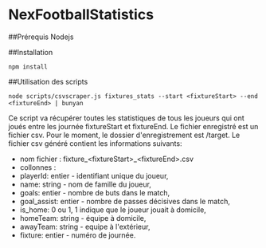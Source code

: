 # NexFootballStatistics

##Prérequis
Nodejs

##Installation
```
npm install
```
##Utilisation des scripts
```
node scripts/csvscraper.js fixtures_stats --start <fixtureStart> --end <fixtureEnd> | bunyan
```

Ce script va récupérer toutes les statistiques de tous les joueurs qui ont joués entre les journée fixtureStart et fixtureEnd.
Le fichier enregistré est un fichier csv. Pour le moment, le dossier d'enregistrement est /target.
Le fichier csv généré contient les informations suivants:
 - nom fichier : fixture_\<fixtureStart\>_\<fixtureEnd\>.csv
 - collonnes :
  - playerId: entier - identifiant unique du joueur,
  - name: string - nom de famille du joueur,
  - goals: entier - nombre de buts dans le match,
  - goal_assist: entier - nombre de passes décisives dans le match,
  - is_home: 0 ou 1, 1 indique que le joueur jouait à domicile,
  - homeTeam: string - équipe à domicile,
  - awayTeam: string - equipe à l'extérieur,
  - fixture: entier - numéro de journée.



